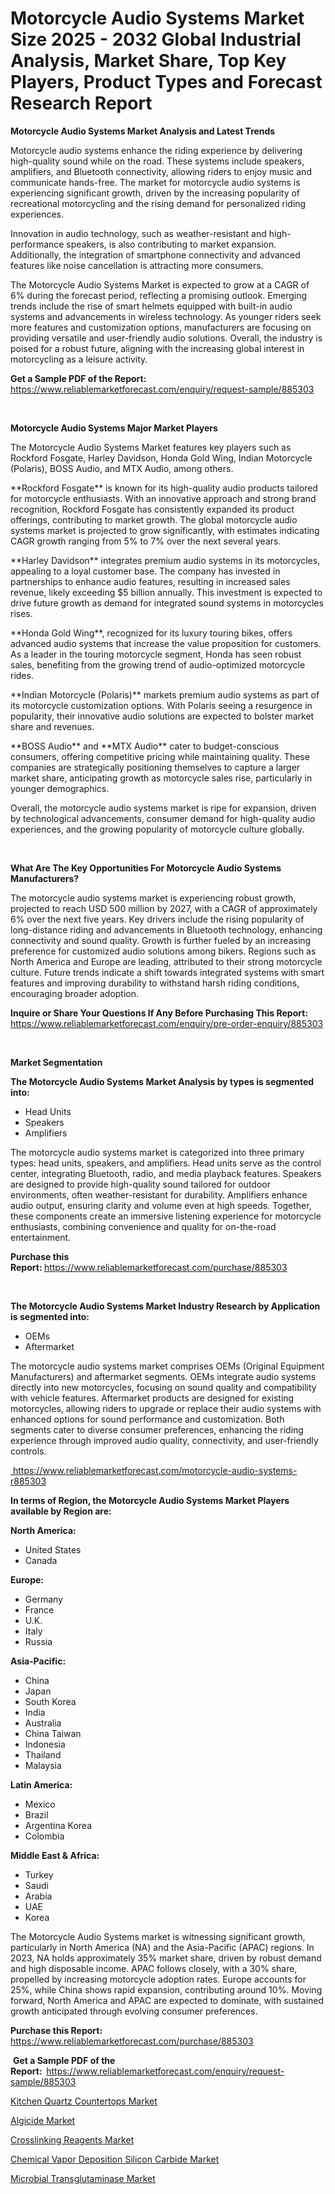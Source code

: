 <p><h1>Motorcycle Audio Systems Market Size 2025 - 2032 Global Industrial Analysis, Market Share, Top Key Players, Product Types and Forecast Research Report</h1></p><p><strong>Motorcycle Audio Systems Market Analysis and Latest Trends</strong></p>
<p><p>Motorcycle audio systems enhance the riding experience by delivering high-quality sound while on the road. These systems include speakers, amplifiers, and Bluetooth connectivity, allowing riders to enjoy music and communicate hands-free. The market for motorcycle audio systems is experiencing significant growth, driven by the increasing popularity of recreational motorcycling and the rising demand for personalized riding experiences. </p><p>Innovation in audio technology, such as weather-resistant and high-performance speakers, is also contributing to market expansion. Additionally, the integration of smartphone connectivity and advanced features like noise cancellation is attracting more consumers. </p><p>The Motorcycle Audio Systems Market is expected to grow at a CAGR of 6% during the forecast period, reflecting a promising outlook. Emerging trends include the rise of smart helmets equipped with built-in audio systems and advancements in wireless technology. As younger riders seek more features and customization options, manufacturers are focusing on providing versatile and user-friendly audio solutions. Overall, the industry is poised for a robust future, aligning with the increasing global interest in motorcycling as a leisure activity.</p></p>
<p><strong>Get a Sample PDF of the Report:&nbsp;</strong> <a href="https://www.reliablemarketforecast.com/enquiry/request-sample/885303?utm_campaign=1134&utm_medium=2&utm_source=Github&utm_content=ia&utm_term=30012025&utm_id=motorcycle-audio-systems">https://www.reliablemarketforecast.com/enquiry/request-sample/885303</a></p>
<p>&nbsp;</p>
<p><strong>Motorcycle Audio Systems Major Market Players</strong></p>
<p><p>The Motorcycle Audio Systems Market features key players such as Rockford Fosgate, Harley Davidson, Honda Gold Wing, Indian Motorcycle (Polaris), BOSS Audio, and MTX Audio, among others. </p><p>**Rockford Fosgate** is known for its high-quality audio products tailored for motorcycle enthusiasts. With an innovative approach and strong brand recognition, Rockford Fosgate has consistently expanded its product offerings, contributing to market growth. The global motorcycle audio systems market is projected to grow significantly, with estimates indicating CAGR growth ranging from 5% to 7% over the next several years.</p><p>**Harley Davidson** integrates premium audio systems in its motorcycles, appealing to a loyal customer base. The company has invested in partnerships to enhance audio features, resulting in increased sales revenue, likely exceeding $5 billion annually. This investment is expected to drive future growth as demand for integrated sound systems in motorcycles rises.</p><p>**Honda Gold Wing**, recognized for its luxury touring bikes, offers advanced audio systems that increase the value proposition for customers. As a leader in the touring motorcycle segment, Honda has seen robust sales, benefiting from the growing trend of audio-optimized motorcycle rides.</p><p>**Indian Motorcycle (Polaris)** markets premium audio systems as part of its motorcycle customization options. With Polaris seeing a resurgence in popularity, their innovative audio solutions are expected to bolster market share and revenues.</p><p>**BOSS Audio** and **MTX Audio** cater to budget-conscious consumers, offering competitive pricing while maintaining quality. These companies are strategically positioning themselves to capture a larger market share, anticipating growth as motorcycle sales rise, particularly in younger demographics.</p><p>Overall, the motorcycle audio systems market is ripe for expansion, driven by technological advancements, consumer demand for high-quality audio experiences, and the growing popularity of motorcycle culture globally.</p></p>
<p>&nbsp;</p>
<p><strong>What Are The Key Opportunities For Motorcycle Audio Systems Manufacturers?</strong></p>
<p><p>The motorcycle audio systems market is experiencing robust growth, projected to reach USD 500 million by 2027, with a CAGR of approximately 6% over the next five years. Key drivers include the rising popularity of long-distance riding and advancements in Bluetooth technology, enhancing connectivity and sound quality. Growth is further fueled by an increasing preference for customized audio solutions among bikers. Regions such as North America and Europe are leading, attributed to their strong motorcycle culture. Future trends indicate a shift towards integrated systems with smart features and improving durability to withstand harsh riding conditions, encouraging broader adoption.</p></p>
<p><strong>Inquire or Share Your Questions If Any Before Purchasing This Report:</strong> <a href="https://www.reliablemarketforecast.com/enquiry/pre-order-enquiry/885303?utm_campaign=1134&utm_medium=2&utm_source=Github&utm_content=ia&utm_term=30012025&utm_id=motorcycle-audio-systems">https://www.reliablemarketforecast.com/enquiry/pre-order-enquiry/885303</a></p>
<p>&nbsp;</p>
<p><strong>Market Segmentation</strong></p>
<p><strong>The Motorcycle Audio Systems Market Analysis by types is segmented into:</strong></p>
<p><ul><li>Head Units</li><li>Speakers</li><li>Amplifiers</li></ul></p>
<p><p>The motorcycle audio systems market is categorized into three primary types: head units, speakers, and amplifiers. Head units serve as the control center, integrating Bluetooth, radio, and media playback features. Speakers are designed to provide high-quality sound tailored for outdoor environments, often weather-resistant for durability. Amplifiers enhance audio output, ensuring clarity and volume even at high speeds. Together, these components create an immersive listening experience for motorcycle enthusiasts, combining convenience and quality for on-the-road entertainment.</p></p>
<p><strong>Purchase this Report:&nbsp;</strong><a href="https://www.reliablemarketforecast.com/purchase/885303?utm_campaign=1134&utm_medium=2&utm_source=Github&utm_content=ia&utm_term=30012025&utm_id=motorcycle-audio-systems">https://www.reliablemarketforecast.com/purchase/885303</a></p>
<p>&nbsp;</p>
<p><strong>The Motorcycle Audio Systems Market Industry Research by Application is segmented into:</strong></p>
<p><ul><li>OEMs</li><li>Aftermarket</li></ul></p>
<p><p>The motorcycle audio systems market comprises OEMs (Original Equipment Manufacturers) and aftermarket segments. OEMs integrate audio systems directly into new motorcycles, focusing on sound quality and compatibility with vehicle features. Aftermarket products are designed for existing motorcycles, allowing riders to upgrade or replace their audio systems with enhanced options for sound performance and customization. Both segments cater to diverse consumer preferences, enhancing the riding experience through improved audio quality, connectivity, and user-friendly controls.</p></p>
<p><a href="https://www.reliablemarketforecast.com/motorcycle-audio-systems-r885303?utm_campaign=1134&utm_medium=2&utm_source=Github&utm_content=ia&utm_term=30012025&utm_id=motorcycle-audio-systems">&nbsp;https://www.reliablemarketforecast.com/motorcycle-audio-systems-r885303</a></p>
<p><strong>In terms of Region, the Motorcycle Audio Systems Market Players available by Region are:</strong></p>
<p>
    <p> <strong> North America: </strong>
        <ul>
            <li>United States</li>
            <li>Canada</li>
        </ul>
        </p> 
    <p> <strong> Europe: </strong>
        <ul>
            <li>Germany</li>
            <li>France</li>
            <li>U.K.</li>
            <li>Italy</li>
            <li>Russia</li>
        </ul>
        </p> 
    <p> <strong> Asia-Pacific: </strong>
        <ul>
            <li>China</li>
            <li>Japan</li>
            <li>South Korea</li>
            <li>India</li>
            <li>Australia</li>
            <li>China Taiwan</li>
            <li>Indonesia</li>
            <li>Thailand</li>
            <li>Malaysia</li>
        </ul>
        </p> 
    <p> <strong> Latin America: </strong>
        <ul>
            <li>Mexico</li>
            <li>Brazil</li>
            <li>Argentina Korea</li>
            <li>Colombia</li>
        </ul>
        </p> 
    <p> <strong> Middle East & Africa: </strong>
        <ul>
            <li>Turkey</li>
            <li>Saudi</li>
            <li>Arabia</li>
            <li>UAE</li>
            <li>Korea</li>
        </ul>
    </p>
    </p>
<p><p>The Motorcycle Audio Systems market is witnessing significant growth, particularly in North America (NA) and the Asia-Pacific (APAC) regions. In 2023, NA holds approximately 35% market share, driven by robust demand and high disposable income. APAC follows closely, with a 30% share, propelled by increasing motorcycle adoption rates. Europe accounts for 25%, while China shows rapid expansion, contributing around 10%. Moving forward, North America and APAC are expected to dominate, with sustained growth anticipated through evolving consumer preferences.</p></p>
<p><strong>Purchase this Report: </strong><a href="https://www.reliablemarketforecast.com/purchase/885303?utm_campaign=1134&utm_medium=2&utm_source=Github&utm_content=ia&utm_term=30012025&utm_id=motorcycle-audio-systems">https://www.reliablemarketforecast.com/purchase/885303</a></p>
<p>&nbsp;<strong>Get a Sample PDF of the Report:&nbsp;&nbsp;</strong><a href="https://www.reliablemarketforecast.com/enquiry/request-sample/885303?utm_campaign=1134&utm_medium=2&utm_source=Github&utm_content=ia&utm_term=30012025&utm_id=motorcycle-audio-systems">https://www.reliablemarketforecast.com/enquiry/request-sample/885303</a></p>
<p><strong></strong></p>
<p><p><a href="https://github.com/FlorianWolf90/Market-Research-Report-List-1/blob/main/kitchen-quartz-countertops-market.md?utm_campaign=1134&utm_medium=2&utm_source=Github&utm_content=ia&utm_term=30012025&utm_id=motorcycle-audio-systems">Kitchen Quartz Countertops Market</a></p><p><a href="https://github.com/hillsmyung726/Market-Research-Report-List-1/blob/main/algicide-market.md?utm_campaign=1134&utm_medium=2&utm_source=Github&utm_content=ia&utm_term=30012025&utm_id=motorcycle-audio-systems">Algicide Market</a></p><p><a href="https://github.com/NargisHussain75/Market-Research-Report-List-1/blob/main/crosslinking-reagents-market.md?utm_campaign=1134&utm_medium=2&utm_source=Github&utm_content=ia&utm_term=30012025&utm_id=motorcycle-audio-systems">Crosslinking Reagents Market</a></p><p><a href="https://github.com/lylyparadise/Market-Research-Report-List-5/blob/main/chemical-vapor-deposition-silicon-carbide-market.md?utm_campaign=1134&utm_medium=2&utm_source=Github&utm_content=ia&utm_term=30012025&utm_id=motorcycle-audio-systems">Chemical Vapor Deposition Silicon Carbide Market</a></p><p><a href="https://github.com/borgomornar/Market-Research-Report-List-1/blob/main/microbial-transglutaminase-market.md?utm_campaign=1134&utm_medium=2&utm_source=Github&utm_content=ia&utm_term=30012025&utm_id=motorcycle-audio-systems">Microbial Transglutaminase Market</a></p></p>